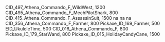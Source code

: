 CID_497_Athena_Commando_F_WildWest, 1200
CID_495_Athena_Commando_F_MechPilotShark, 800
CID_415_Athena_Commando_F_AssassinSuit, 1500
na
na
na
CID_356_Athena_Commando_F_Farmer, 800
Pickaxe_ID_169_Farmer, 500
EID_UkuleleTime, 500
CID_016_Athena_Commando_F, 800
Pickaxe_ID_179_StarWand, 800
Pickaxe_ID_015_HolidayCandyCane, 1500
